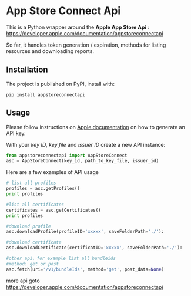 App Store Connect Api
====

This is a Python wrapper around the **Apple App Store Api** : https://developer.apple.com/documentation/appstoreconnectapi

So far, it handles token generation / expiration, methods for listing resources and downloading reports. 

Installation
------------

The project is published on PyPI, install with: 

    pip install appstoreconnectapi

Usage
-----

Please follow instructions on [Apple documentation](https://developer.apple.com/documentation/appstoreconnectapi/creating_api_keys_for_app_store_connect_api) on how to generate an API key.

With your *key ID*, *key file* and *issuer ID* create a new API instance:

```python
from appstoreconnectapi import AppStoreConnect
asc = AppStoreConnect(key_id, path_to_key_file, issuer_id)
```

Here are a few examples of API usage

```python
# list all profiles
profiles = asc.getProfiles()
print profiles

#list all certificates
certificates = asc.getCertificates()
print profiles

#download profile
asc.downloadProfile(profileID='xxxxx', saveFolderPath='./'):

#download certificate
asc.downloadCertificate(certificatID='xxxxx', saveFolderPath='./'):

#other api，for example list all bundleids
#method: get or post
asc.fetch(uri='/v1/bundleIds', method='get', post_data=None)

```

more api goto https://developer.apple.com/documentation/appstoreconnectapi
